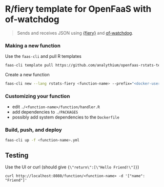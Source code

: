 # R/fiery template for OpenFaaS with of-watchdog

> Sends and receives JSON using [{fiery}](https://fiery.data-imaginist.com/)
> and [of-watchdog](https://github.com/openfaas-incubator/of-watchdog).

### Making a new function

Use the `faas-cli` and pull R templates

```bash
faas-cli template pull https://github.com/analythium/openfaas-rstats-templates
```

Create a new function

```bash
faas-cli new --lang rstats-fiery <function-name> --prefix="<docker-user>"
```

### Customizing your function

- edit `./<function-name>/function/handler.R`
- add dependencies to `./PACKAGES`
- possibly add system dependencies to the `Dockerfile`

### Build, push, and deploy

```bash
faas-cli up -f <function-name>.yml
```

## Testing

Use the UI or curl (should give `{\"return\":[\"Hello Friend!\"]}`)

```
curl http://localhost:8080/function/<function-name> -d '["name": "Friend"]'
```

